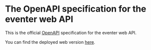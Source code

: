# The OpenAPI specification for the eventer web API

This is the official [OpenAPI](https://spec.openapis.org/oas/v3.0.2) specification for the eventer web API.

You can find the deployed web version [here](https://apidoc.eventer.app/).
